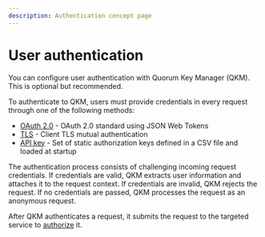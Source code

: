 ```yaml
---
description: Authentication concept page
---
```


# User authentication

You can configure user authentication with Quorum Key Manager (QKM).
This is optional but recommended.

To authenticate to QKM, users must provide credentials in every request through one of the following methods:

- [OAuth 2.0](../HowTo/Authenticate/OAuth2.md) - OAuth 2.0 standard using JSON Web Tokens
- [TLS](../HowTo/Authenticate/TLS.md) - Client TLS mutual authentication
- [API key](../HowTo/Authenticate/API-Key.md) - Set of static authorization keys defined in a CSV file and loaded at startup

The authentication process consists of challenging incoming request credentials.
If credentials are valid, QKM extracts user information and attaches it to the request context.
If credentials are invalid, QKM rejects the request.
If no credentials are passed, QKM processes the request as an anonymous request.

After QKM authenticates a request, it submits the request to the targeted service to [authorize](Authorization.md) it.
